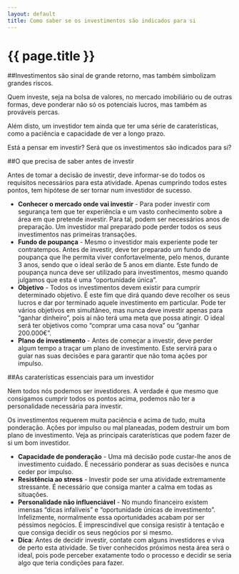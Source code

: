 ```yaml
---
layout: default
title: Como saber se os investimentos são indicados para si
---
```


# {{ page.title }}

##Investimentos são sinal de grande retorno, mas também simbolizam grandes riscos.

Quem investe, seja na bolsa de valores, no mercado imobiliário ou de outras formas, deve ponderar não só os potenciais lucros, mas também as prováveis percas.

Além disto, um investidor tem ainda que ter uma série de caraterísticas, como a paciência e capacidade de ver a longo prazo.

Está a pensar em investir? Será que os investimentos são indicados para si?

##O que precisa de saber antes de investir

Antes de tomar a decisão de investir, deve informar-se do todos os requisitos necessários para esta atividade. Apenas cumprindo todos estes pontos, tem hipótese de ser tornar num investidor de sucesso.

* __Conhecer o mercado onde vai investir__ - Para poder investir com segurança tem que ter experiência e um vasto conhecimento sobre a área em que pretende investir. Para tal, podem ser necessários anos de preparação. Um investidor mal preparado pode perder todos os seus investimentos nas primeiras transações.
* __Fundo de poupança__ - Mesmo o investidor mais experiente pode ter contratempos. Antes de investir, deve ter preparado um fundo de poupança que lhe permita viver confortavelmente, pelo menos, durante 3 anos, sendo que o ideal serão de 5 anos em diante. Este fundo de poupança nunca deve ser utilizado para investimentos, mesmo quando julgamos que esta é uma “oportunidade única”.
* __Objetivo__ - Todos os investimentos devem existir para cumprir determinado objetivo. É este fim que dirá quando deve recolher os seus lucros e dar por terminado aquele investimento em particular. Pode ter vários objetivos em simultâneo, mas nunca deve investir apenas para “ganhar dinheiro”, pois aí não terá uma meta que possa atingir. O ideal será ter objetivos como “comprar uma casa nova” ou “ganhar 200.000€”.
* __Plano de investimento__ - Antes de começar a investir, deve perder algum tempo a traçar um plano de investimento. Este servirá para o guiar nas suas decisões e para garantir que não toma ações por impulso.

##As caraterísticas essenciais para um investidor

Nem todos nós podemos ser investidores. A verdade é que mesmo que consigamos cumprir todos os pontos acima, podemos não ter a personalidade necessária para investir.

Os investimentos requerem muita paciência e acima de tudo, muita ponderação. Ações por impulso ou mal planeadas, podem destruir um bom plano de investimento.
Veja as principais caraterísticas que podem fazer de si um bom investidor.

* __Capacidade de ponderação__ - Uma má decisão pode custar-lhe anos de investimento cuidado. É necessário ponderar as suas decisões e nunca ceder por impulso.
* __Resistência ao stress__ - Investir pode ser uma atividade extremamente stressante. É necessário que consiga manter a calma em todas as situações.
* __Personalidade não influenciável__ - No mundo financeiro existem imensas “dicas infalíveis” e “oportunidade únicas de investimento”. Infelizmente, normalmente essa oportunidades acabam por ser péssimos negócios. É imprescindível que consiga resistir à tentação e que consiga decidir os seus negócios por si mesmo.
* __Dica__: Antes de decidir investir, contate com alguns investidores e viva de perto esta atividade. Se tiver conhecidos próximos nesta área será o ideal, pois pode perceber exatamente todo o processo e decidir se seria algo que teria condições para fazer.
